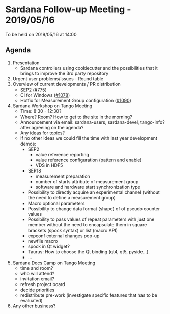 # Sardana Follow-up Meeting - 2019/05/16

To be held on 2019/05/16 at 14:00

## Agenda

1. Presentation
    * Sardana controllers using cookiecutter and the possibilities that it
      brings to improve the 3rd party repository
2. Urgent user problems/issues - Round table
3. Overview of current developments / PR distribution
    * SEP2 ([#775](https://github.com/sardana-org/sardana/pull/775))
    * CI for Windows ([#1078](https://github.com/sardana-org/sardana/pull/1078))
    * Hotfix for Measurement Group configuration ([#1090](https://github.com/sardana-org/sardana/pull/1090))
4. Sardana Workshop on Tango Meeting
    * Time: 8:30 - 12:30?
    * Where? Room? How to get to the site in the morning?
    * Announcement via email: sardana-users, sardana-devel, tango-info?
      after agreeing on the agenda?
    * Any ideas for topics?
    * If no other ideas we could fill the time with last year development 
      demos:
        * SEP2
            * value reference reporting
            * value reference configuration (pattern and enable)
            * VDS in HDF5
        * SEP18
            * measurement preparation
            * number of starts attribute of measurement group
            * software and hardware start synchronization type
        * Possibility to directly acquire an experimental channel
          (without the need to define a measurement group)
        * Macro optional parameters
        * Possibility to change data format (shape) of of pseudo counter values
        * Possibility to pass values of repeat parameters with just one member
          without the need to encapsulate them in square brackets (spock 
          syntax) or list (macro API)
        * expconf external changes pop-up
        * newfile macro
        * spock in Qt widget?
        * Taurus: How to choose the Qt binding (qt4, qt5, pyside...).
        * ...
4. Sardana Docs Camp on Tango Meeting
    * time and room?
    * who will attend?
    * invitation email?
    * refresh project board
    * decide priorities
    * redistribute pre-work (investigate specific features that has to be
      evaluated)
6. Any other business?
